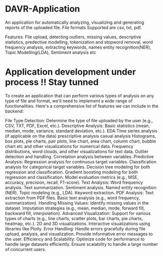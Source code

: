 # DAVR-Application
An application for automatically analyzing, visualizing and generating reports of the uploaded file. File formats Supported are csv, txt, pdf. 

Features: File upload, detecting outliers, missing values, descriptive statistics, predective modelling, tokenization and stopword removal, word frequency analysis, extracting keywords, names entity recognition(NER), Topic Modelling(LDA), Sentiment analysis etc  

# Application development under process !! Stay tunned
To create an application that can  perform various types of analysis on any type of file and format, we'll need to implement a wide range of functionalities. Here's a comprehensive list of features we can include in the backend:

File Type Detection: Determine the type of file uploaded by the user (e.g., CSV, TXT, PDF, Excel, etc.).
Descriptive Analysis:
Basic statistics (mean, median, mode, variance, standard deviation, etc.).
EDA
Time series analysis (if applicable  on the data)
prescriptive analysis
casual analysis
Histograms, box plots, pie charts, pair plots, line chart, area chart, column chart, bubble chart etc and other visualizations for numerical data.
Frequency distributions, word clouds, and other visualizations for text data.
Outlier detection and handling.
Correlation analysis between variables.
Predictive Analysis:
Regression analysis for continuous target variables.
Classification analysis for categorical target variables.
Decision tree modeling for both regression and classification.
Gradient boosting modeling for both regression and classification.
Model evaluation metrics (e.g., MSE, accuracy, precision, recall, F1-score).
Text Analysis:
Word frequency analysis.
Text summarization.
Sentiment analysis.
Named entity recognition (NER).
Topic modeling (e.g., LDA).
Keyword extraction.
PDF Analysis:
Text extraction from PDF files.
Basic text analysis (e.g., word frequency, summarization).
Handling Missing Values:
Identify missing values in the dataset.
Imputation strategies (e.g., mean, median, mode, forward fill, backward fill, interpolation).
Advanced Visualization:
Support for various types of charts (e.g., line charts, scatter plots, bar charts, pie charts, heatmap, etc.).
2D and 3D visualizations.
Interactive visualizations using libraries like Plotly.
Error Handling:
Handle errors gracefully during file upload, analysis, and visualization.
Provide informative error messages to the user.
Efficiency and Scalability:
Optimize code for performance to handle large datasets efficiently.
Ensure scalability to handle a large number of concurrent users.



